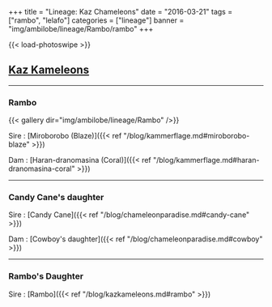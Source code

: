 +++
title = "Lineage: Kaz Chameleons"
date = "2016-03-21"
tags = ["rambo", "lelafo"]
categories = ["lineage"]
banner = "img/ambilobe/lineage/Rambo/rambo"
+++

{{< load-photoswipe >}}

## [Kaz Kameleons](https://www.kazkameleons.com/)

---

### Rambo

{{< gallery dir="img/ambilobe/lineage/Rambo" />}}

Sire
: [Miroborobo (Blaze)]({{< ref "/blog/kammerflage.md#miroborobo-blaze" >}})

Dam
: [Haran-dranomasina (Coral)]({{< ref "/blog/kammerflage.md#haran-dranomasina-coral" >}})

---

### Candy Cane's daughter

Sire
: [Candy Cane]({{< ref "/blog/chameleonparadise.md#candy-cane" >}})

Dam
: [Cowboy's daughter]({{< ref "/blog/chameleonparadise.md#cowboy" >}})

---

### Rambo's Daughter

Sire
: [Rambo]({{< ref "/blog/kazkameleons.md#rambo" >}})
